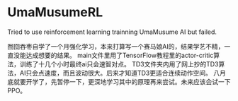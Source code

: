 # UmaMusumeRL
Tried to use reinforcement learning trainning UmaMusume AI but failed.

囫囵吞枣自学了一个月强化学习，本来打算写一个赛马娘AI的，结果学艺不精，一直没能达成想要的结果。
main文件里用了TensorFlow教程里的actor-critic算法，训练了十几个小时最终ai只会速智对点。
TD3文件夹内用了网上抄的TD3算法，AI只会点速度，而且波动很大。后来才知道TD3更适合连续动作空间。
八月底就要开学了，先暂停一下，更深地学习其中的原理再来尝试。未来应该会试一下PPO。
